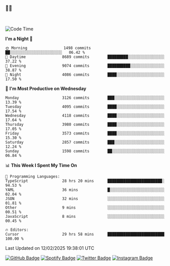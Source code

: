 ### 🤙🍺

<!-- <a href="https://github-readme-stats.vercel.app/api?username=hzak2xx&count_private=true&show_icons=true&theme=dracula">
  <img align="center" src="https://github-readme-stats.vercel.app/api?username=hzak2xx&count_private=true&show_icons=true&theme=dracula" />
</a>
</br> -->
</br>

<!--START_SECTION:waka-->
![Code Time](http://img.shields.io/badge/Code%20Time-3%2C770%20hrs%205%20mins-blue)

**I'm a Night 🦉** 

```text
🌞 Morning                1498 commits        ██░░░░░░░░░░░░░░░░░░░░░░░   06.42 % 
🌆 Daytime                8689 commits        █████████░░░░░░░░░░░░░░░░   37.22 % 
🌃 Evening                9074 commits        ██████████░░░░░░░░░░░░░░░   38.87 % 
🌙 Night                  4086 commits        ████░░░░░░░░░░░░░░░░░░░░░   17.50 % 
```
📅 **I'm Most Productive on Wednesday** 

```text
Monday                   3126 commits        ███░░░░░░░░░░░░░░░░░░░░░░   13.39 % 
Tuesday                  4095 commits        ████░░░░░░░░░░░░░░░░░░░░░   17.54 % 
Wednesday                4118 commits        ████░░░░░░░░░░░░░░░░░░░░░   17.64 % 
Thursday                 3980 commits        ████░░░░░░░░░░░░░░░░░░░░░   17.05 % 
Friday                   3573 commits        ████░░░░░░░░░░░░░░░░░░░░░   15.30 % 
Saturday                 2857 commits        ███░░░░░░░░░░░░░░░░░░░░░░   12.24 % 
Sunday                   1598 commits        ██░░░░░░░░░░░░░░░░░░░░░░░   06.84 % 
```


📊 **This Week I Spent My Time On** 

```text
💬 Programming Languages: 
TypeScript               28 hrs 20 mins      ████████████████████████░   94.53 % 
YAML                     36 mins             █░░░░░░░░░░░░░░░░░░░░░░░░   02.04 % 
JSON                     32 mins             ░░░░░░░░░░░░░░░░░░░░░░░░░   01.81 % 
Other                    9 mins              ░░░░░░░░░░░░░░░░░░░░░░░░░   00.51 % 
JavaScript               8 mins              ░░░░░░░░░░░░░░░░░░░░░░░░░   00.45 % 

🔥 Editors: 
Cursor                   29 hrs 58 mins      █████████████████████████   100.00 % 
```


 Last Updated on 12/02/2025 19:38:01 UTC
<!--END_SECTION:waka-->

[![GitHub Badge](https://img.shields.io/badge/GitHub-100000?style=for-the-badge&logo=github&logoColor=white)](https://github.com/hzak2xx)
[![Spotify Badge](https://img.shields.io/badge/Spotify-1ED760?&style=for-the-badge&logo=spotify&logoColor=white)](https://open.spotify.com/user/uf90s6sbbh75a1mt44clkhkvf)
[![Twitter Badge](https://img.shields.io/badge/Twitter-1DA1F2?style=for-the-badge&logo=twitter&logoColor=white)](https://twitter.com/hzak2xx)
[![Instagram Badge](https://img.shields.io/badge/Instagram-E4405F?style=for-the-badge&logo=instagram&logoColor=white)](https://www.instagram.com/hzak2xx/)
